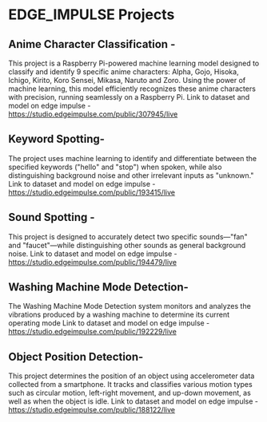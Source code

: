 # EDGE_IMPULSE Projects
## Anime Character Classification - 
This project is a Raspberry Pi-powered machine learning model designed to classify and identify 9 specific anime characters: Alpha, Gojo, Hisoka, Ichigo, Kirito, Koro Sensei, Mikasa, Naruto and Zoro. Using the power of machine learning, this model efficiently recognizes these anime characters with precision, running seamlessly on a Raspberry Pi.
Link to dataset and model on edge impulse - https://studio.edgeimpulse.com/public/307945/live
## Keyword Spotting-
The project uses machine learning to identify and differentiate between the specified keywords ("hello" and "stop") when spoken, while also distinguishing background noise and other irrelevant inputs as "unknown."
Link to dataset and model on edge impulse - https://studio.edgeimpulse.com/public/193415/live
## Sound Spotting -
This project is designed to accurately detect two specific sounds—"fan" and "faucet"—while distinguishing other sounds as general background noise.
Link to dataset and model on edge impulse -https://studio.edgeimpulse.com/public/194479/live
## Washing Machine Mode Detection-
The Washing Machine Mode Detection system monitors and analyzes the vibrations produced by a washing machine to determine its current operating mode
Link to dataset and model on edge impulse - https://studio.edgeimpulse.com/public/192229/live
## Object Position Detection-
This project determines the position of an object using accelerometer data collected from a smartphone. It tracks and classifies various motion types such as circular motion, left-right movement, and up-down movement, as well as when the object is idle.
Link to dataset and model on edge impulse -https://studio.edgeimpulse.com/public/188122/live
